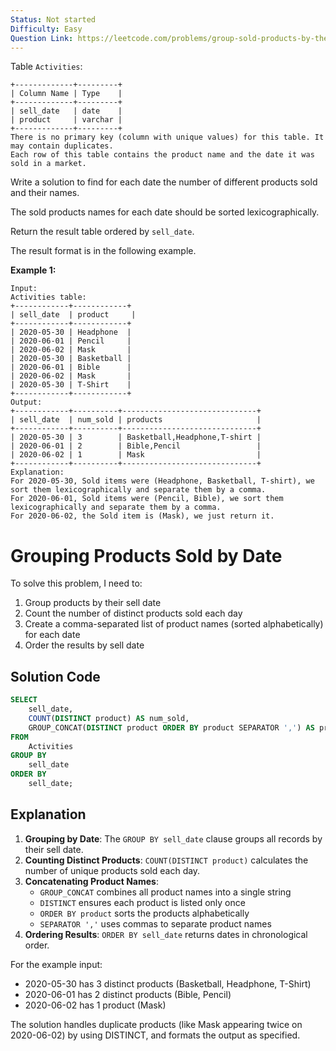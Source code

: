 ```yaml
---
Status: Not started
Difficulty: Easy
Question Link: https://leetcode.com/problems/group-sold-products-by-the-date/
---
```

Table `Activities`:

```Plain
+-------------+---------+
| Column Name | Type    |
+-------------+---------+
| sell_date   | date    |
| product     | varchar |
+-------------+---------+
There is no primary key (column with unique values) for this table. It may contain duplicates.
Each row of this table contains the product name and the date it was sold in a market.
```

Write a solution to find for each date the number of different products sold and their names.

The sold products names for each date should be sorted lexicographically.

Return the result table ordered by `sell_date`.

The result format is in the following example.

**Example 1:**

```Plain
Input:
Activities table:
+------------+------------+
| sell_date  | product     |
+------------+------------+
| 2020-05-30 | Headphone  |
| 2020-06-01 | Pencil     |
| 2020-06-02 | Mask       |
| 2020-05-30 | Basketball |
| 2020-06-01 | Bible      |
| 2020-06-02 | Mask       |
| 2020-05-30 | T-Shirt    |
+------------+------------+
Output:
+------------+----------+------------------------------+
| sell_date  | num_sold | products                     |
+------------+----------+------------------------------+
| 2020-05-30 | 3        | Basketball,Headphone,T-shirt |
| 2020-06-01 | 2        | Bible,Pencil                 |
| 2020-06-02 | 1        | Mask                         |
+------------+----------+------------------------------+
Explanation:
For 2020-05-30, Sold items were (Headphone, Basketball, T-shirt), we sort them lexicographically and separate them by a comma.
For 2020-06-01, Sold items were (Pencil, Bible), we sort them lexicographically and separate them by a comma.
For 2020-06-02, the Sold item is (Mask), we just return it.
```

# Grouping Products Sold by Date

To solve this problem, I need to:

1. Group products by their sell date
2. Count the number of distinct products sold each day
3. Create a comma-separated list of product names (sorted alphabetically) for each date
4. Order the results by sell date

## Solution Code

```SQL
SELECT
    sell_date,
    COUNT(DISTINCT product) AS num_sold,
    GROUP_CONCAT(DISTINCT product ORDER BY product SEPARATOR ',') AS products
FROM
    Activities
GROUP BY
    sell_date
ORDER BY
    sell_date;
```

## Explanation

1. **Grouping by Date**: The `GROUP BY sell_date` clause groups all records by their sell date.
2. **Counting Distinct Products**: `COUNT(DISTINCT product)` calculates the number of unique products sold each day.
3. **Concatenating Product Names**:
    - `GROUP_CONCAT` combines all product names into a single string
    - `DISTINCT` ensures each product is listed only once
    - `ORDER BY product` sorts the products alphabetically
    - `SEPARATOR ','` uses commas to separate product names
4. **Ordering Results**: `ORDER BY sell_date` returns dates in chronological order.

For the example input:

- 2020-05-30 has 3 distinct products (Basketball, Headphone, T-Shirt)
- 2020-06-01 has 2 distinct products (Bible, Pencil)
- 2020-06-02 has 1 product (Mask)

The solution handles duplicate products (like Mask appearing twice on 2020-06-02) by using DISTINCT, and formats the output as specified.